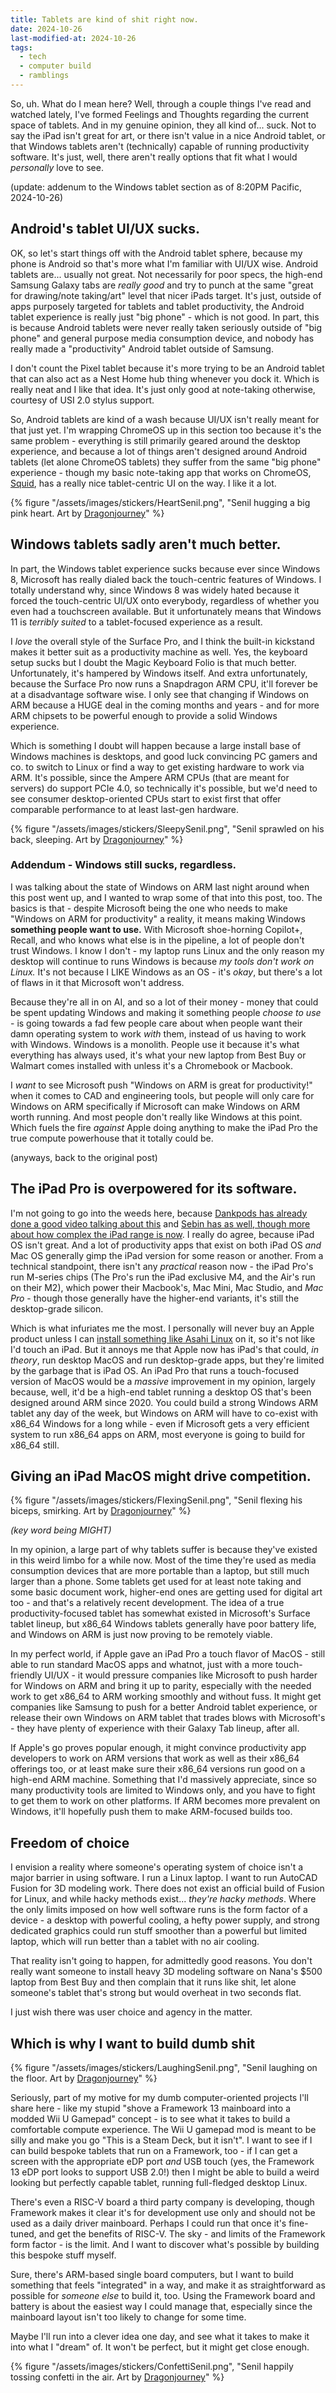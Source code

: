 ```yaml
---
title: Tablets are kind of shit right now.
date: 2024-10-26
last-modified-at: 2024-10-26
tags:
  - tech
  - computer build
  - ramblings
---
```

So, uh. What do I mean here? Well, through a couple things I've read and watched lately, I've formed Feelings and Thoughts regarding the current space of tablets. And in my genuine opinion, they all kind of... suck. Not to say the iPad isn't great for art, or there isn't value in a nice Android tablet, or that Windows tablets aren't (technically) capable of running productivity software. It's just, well, there aren't really options that fit what I would *personally* love to see.

(update: addenum to the Windows tablet section as of 8:20PM Pacific, 2024-10-26)

## Android's tablet UI/UX sucks.

OK, so let's start things off with the Android tablet sphere, because my phone is Android so that's more what I'm familiar with UI/UX wise. Android tablets are... usually not great. Not necessarily for poor specs, the high-end Samsung Galaxy tabs are *really good* and try to punch at the same "great for drawing/note taking/art" level that nicer iPads target. It's just, outside of apps purposely targeted for tablets and tablet productivity, the Android tablet experience is really just "big phone" - which is not good. In part, this is because Android tablets were never really taken seriously outside of "big phone" and general purpose media consumption device, and nobody has really made a "productivity" Android tablet outside of Samsung.

I don't count the Pixel tablet because it's more trying to be an Android tablet that can also act as a Nest Home hub thing whenever you dock it. Which is really neat and I like that idea. It's just only good at note-taking otherwise, courtesy of USI 2.0 stylus support.

So, Android tablets are kind of a wash because UI/UX isn't really meant for that just yet. I'm wrapping ChromeOS up in this section too because it's the same problem - everything is still primarily geared around the desktop experience, and because a lot of things aren't designed around Android tablets (let alone ChromeOS tablets) they suffer from the same "big phone" experience - though my basic note-taking app that works on ChromeOS, [Squid](https://www.squidnotes.com/), has a really nice tablet-centric UI on the way. I like it a lot.

{% figure "/assets/images/stickers/HeartSenil.png", "Senil hugging a big pink heart. Art by [Dragonjourney](https://www.furaffinity.net/user/dragonjourney)" %}

## Windows tablets sadly aren't much better.

In part, the Windows tablet experience sucks because ever since Windows 8, Microsoft has really dialed back the touch-centric features of Windows. I totally understand why, since Windows 8 was widely hated because it forced the touch-centric UI/UX onto everybody, regardless of whether you even had a touchscreen available. But it unfortunately means that Windows 11 is *terribly suited* to a tablet-focused experience as a result.

I *love* the overall style of the Surface Pro, and I think the built-in kickstand makes it better suit as a productivity machine as well. Yes, the keyboard setup sucks but I doubt the Magic Keyboard Folio is that much better. Unfortunately, it's hampered by Windows itself. And extra unfortunately, because the Surface Pro now runs a Snapdragon ARM CPU, it'll forever be at a disadvantage software wise. I only see that changing if Windows on ARM because a HUGE deal in the coming months and years - and for more ARM chipsets to be powerful enough to provide a solid Windows experience.

Which is something I doubt will happen because a large install base of Windows machines is desktops, and good luck convincing PC gamers and co. to switch to Linux or find a way to get existing hardware to work via ARM. It's possible, since the Ampere ARM CPUs (that are meant for servers) do support PCIe 4.0, so technically it's possible, but we'd need to see consumer desktop-oriented CPUs start to exist first that offer comparable performance to at least last-gen hardware.

{% figure "/assets/images/stickers/SleepySenil.png", "Senil sprawled on his back, sleeping. Art by [Dragonjourney](https://www.furaffinity.net/user/dragonjourney)" %}

### Addendum - Windows still sucks, regardless.

I was talking about the state of Windows on ARM last night around when this post went up, and I wanted to wrap some of that into this post, too. The basics is that - despite Microsoft being the one who needs to make "Windows on ARM for productivity" a reality, it means making Windows **something people want to use.** With Microsoft shoe-horning Copilot+, Recall, and who knows what else is in the pipeline, a lot of people don't trust Windows. I know I don't - my laptop runs Linux and the only reason my desktop will continue to runs Windows is because *my tools don't work on Linux.* It's not because I LIKE Windows as an OS - it's *okay*, but there's a lot of flaws in it that Microsoft won't address.

Because they're all in on AI, and so a lot of their money - money that could be spent updating Windows and making it something people *choose to use* - is going towards a fad few people care about when people want their damn operating system to work *with* them, instead of us having to work with Windows. Windows is a monolith. People use it because it's what everything has always used, it's what your new laptop from Best Buy or Walmart comes installed with unless it's a Chromebook or Macbook.

I *want* to see Microsoft push "Windows on ARM is great for productivity!" when it comes to CAD and engineering tools, but people will only care for Windows on ARM specifically if Microsoft can make Windows on ARM worth running. And most people don't really like Windows at this point. Which fuels the fire *against* Apple doing anything to make the iPad Pro the true compute powerhouse that it totally could be.

(anyways, back to the original post)

## The iPad Pro is overpowered for its software.

I'm not going to go into the weeds here, because [Dankpods has already done a good video talking about this](https://www.youtube.com/watch?v=J5wEUpLrQK0) and [Sebin has as well, though more about how complex the iPad range is now](https://blog.sebin-nyshkim.net/posts/apple-has-no-idea-what-to-do-with-the-ipad/). I really do agree, because iPad OS isn't great. And a lot of productivity apps that exist on both iPad OS *and* Mac OS generally gimp the iPad version for some reason or another. From a technical standpoint, there isn't any *practical* reason now - the iPad Pro's run M-series chips (The Pro's run the iPad exclusive M4, and the Air's run on their M2), which power their Macbook's, Mac Mini, Mac Studio, and *Mac Pro* - though those generally have the higher-end variants, it's still the desktop-grade silicon.

Which is what infuriates me the most. I personally will never buy an Apple product unless I can [install something like Asahi Linux](https://asahilinux.org/) on it, so it's not like I'd touch an iPad. But it annoys me that Apple now has iPad's that could, *in theory*, run desktop MacOS and run desktop-grade apps, but they're limited by the garbage that is iPad OS. An iPad Pro that runs a touch-focused version of MacOS would be a *massive* improvement in my opinion, largely because, well, it'd be a high-end tablet running a desktop OS that's been designed around ARM since 2020. You could build a strong Windows ARM tablet any day of the week, but Windows on ARM will have to co-exist with x86_64 Windows for a long while - even if Microsoft gets a very efficient system to run x86_64 apps on ARM, most everyone is going to build for x86_64 still.

## Giving an iPad MacOS might drive competition.

{% figure "/assets/images/stickers/FlexingSenil.png", "Senil flexing his biceps, smirking. Art by [Dragonjourney](https://www.furaffinity.net/user/dragonjourney)" %}

*(key word being MIGHT)*

In my opinion, a large part of why tablets suffer is because they've existed in this weird limbo for a while now. Most of the time they're used as media consumption devices that are more portable than a laptop, but still much larger than a phone. Some tablets get used for at least note taking and some basic document work, higher-end ones are getting used for digital art too - and that's a relatively recent development. The idea of a true productivity-focused tablet has somewhat existed in Microsoft's Surface tablet lineup, but x86_64 Windows tablets generally have poor battery life, and Windows on ARM is just now proving to be remotely viable.

In my perfect world, if Apple gave an iPad Pro a touch flavor of MacOS - still able to run standard MacOS apps and whatnot, just with a more touch-friendly UI/UX - it would pressure companies like Microsoft to push harder for Windows on ARM and bring it up to parity, especially with the needed work to get x86_64 to ARM working smoothly and without fuss. It might get companies like Samsung to push for a better Android tablet experience, or release their own Windows on ARM tablet that trades blows with Microsoft's - they have plenty of experience with their Galaxy Tab lineup, after all.

If Apple's go proves popular enough, it might convince productivity app developers to work on ARM versions that work as well as their x86_64 offerings too, or at least make sure their x86_64 versions run good on a high-end ARM machine. Something that I'd massively appreciate, since so many productivity tools are limited to Windows only, and you have to fight to get them to work on other platforms. If ARM becomes more prevalent on Windows, it'll hopefully push them to make ARM-focused builds too.

## Freedom of choice

I envision a reality where someone's operating system of choice isn't a major barrier in using software. I run a Linux laptop. I want to run AutoCAD Fusion for 3D modeling work. There does not exist an official build of Fusion for Linux, and while hacky methods exist... *they're hacky methods*. Where the only limits imposed on how well software runs is the form factor of a device - a desktop with powerful cooling, a hefty power supply, and strong dedicated graphics could run stuff smoother than a powerful but limited laptop, which will run better than a tablet with no air cooling.

That reality isn't going to happen, for admittedly good reasons. You don't really want someone to install heavy 3D modeling software on Nana's $500 laptop from Best Buy and then complain that it runs like shit, let alone someone's tablet that's strong but would overheat in two seconds flat.

I just wish there was user choice and agency in the matter.

## Which is why I want to build dumb shit

{% figure "/assets/images/stickers/LaughingSenil.png", "Senil laughing on the floor. Art by [Dragonjourney](https://www.furaffinity.net/user/dragonjourney)" %}

Seriously, part of my motive for my dumb computer-oriented projects I'll share here - like my stupid "shove a Framework 13 mainboard into a modded Wii U Gamepad" concept - is to see what it takes to build a comfortable compute experience. The Wii U gamepad mod is meant to be silly and make you go "This is a Steam Deck, but it isn't". I want to see if I can build bespoke tablets that run on a Framework, too - if I can get a screen with the appropriate eDP port *and* USB touch (yes, the Framework 13 eDP port looks to support USB 2.0!) then I might be able to build a weird looking but perfectly capable tablet, running full-fledged desktop Linux.

There's even a RISC-V board a third party company is developing, though Framework makes it clear it's for development use only and should not be used as a daily driver mainboard. Perhaps I could run that once it's fine-tuned, and get the benefits of RISC-V. The sky - and limits of the Framework form factor - is the limit. And I want to discover what's possible by building this bespoke stuff myself.

Sure, there's ARM-based single board computers, but I want to build something that feels "integrated" in a way, and make it as straightforward as possible for *someone else* to build it, too. Using the Framework board and battery is about the easiest way I could manage that, especially since the mainboard layout isn't too likely to change for some time.

Maybe I'll run into a clever idea one day, and see what it takes to make it into what I "dream" of. It won't be perfect, but it might get close enough.

{% figure "/assets/images/stickers/ConfettiSenil.png", "Senil happily tossing confetti in the air. Art by [Dragonjourney](https://www.furaffinity.net/user/dragonjourney)" %}
